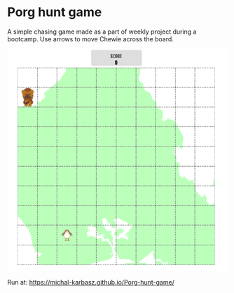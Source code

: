 # Porg hunt game
A simple chasing game made as a part of weekly project during a bootcamp.
Use arrows to move Chewie across the board.

<img src='screenshot.png' />

Run at:
https://michal-karbasz.github.io/Porg-hunt-game/